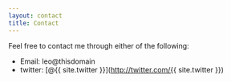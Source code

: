 ```yaml
---
layout: contact
title: Contact
---
```


Feel free to contact me through either of the following:

* Email: leo@thisdomain
* twitter: [@{{ site.twitter }}](http://twitter.com/{{ site.twitter }})

